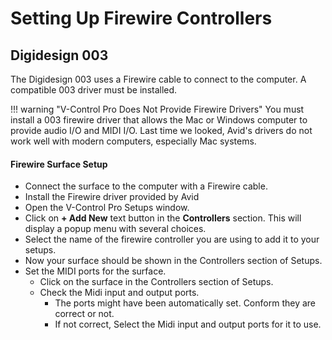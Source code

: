 # Setting Up Firewire Controllers

## Digidesign 003

The Digidesign 003 uses a Firewire cable to connect to the computer. A compatible 003 driver must be installed.

!!! warning "V-Control Pro Does Not Provide Firewire Drivers"
    You must install a 003 firewire driver that allows the Mac or Windows computer to provide audio I/O and MIDI I/O. Last time we looked, Avid's drivers do not work well with modern computers, especially Mac systems.

#### Firewire Surface Setup

* Connect the surface to the computer with a Firewire cable.
* Install the Firewire driver provided by Avid
* Open the V-Control Pro Setups window.
* Click on <b>+ Add New</b> text button in the <b>Controllers</b> section. This will display a popup menu with several choices.
* Select the name of the firewire controller you are using to add it to your setups.
* Now your surface should be shown in the Controllers section of Setups.
* Set the MIDI ports for the surface.
    * Click on the surface in the Controllers section of Setups.
    * Check the Midi input and output ports.
        * The ports might have been automatically set. Conform they are correct or not.
        * If not correct, Select the Midi input and output ports for it to use.